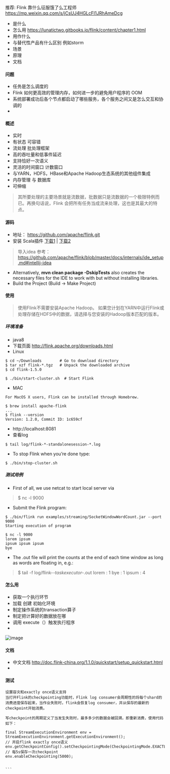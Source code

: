 
推荐: Flink 靠什么征服饿了么工程师 https://mp.weixin.qq.com/s/jCsUJ4HGLcFI1JRhAmeDcg


- 是什么
- 怎么用 https://lunatictwo.gitbooks.io/flink/content/chapter1.html
- 用作什么
- 与替代性产品有什么区别 例如storm
- 场景
- 原理
- 文档 

#### 问题

- 任务是怎么调度的
- Flink 如何更高效的管理内存，如何进一步的避免用户程序的 OOM
- 系统部署成功后各个节点都启动了哪些服务，各个服务之间又是怎么交互和协调的
- 

#### 概述
-  实时
-  有状态 可容错
-  流处理 批处理框架
-  高的吞吐量和低事件延迟
-  支持恰好一次语义
-  灵活的时间窗口 计数窗口
-  与YARN，HDFS，HBase和Apache Hadoop生态系统的其他组件集成
-  内存管理 与 数据库
-  可伸缩


> 其所要处理的主要场景就是流数据，批数据只是流数据的一个极限特例而已。再换句话说，Flink 会把所有任务当成流来处理，这也是其最大的特点。

#### 源码

- 地址： https://github.com/apache/flink.git
- 安装 Scala插件 [下载1](https://plugins.jetbrains.com/plugin/1347-scala)       | [下载2](https://github.com/JetBrains/intellij-scala/releases)

> 导入idea 参考：https://github.com/apache/flink/blob/master/docs/internals/ide_setup.md#intellij-idea
- Alternatively, **mvn clean package -DskipTests** also creates the necessary files for the IDE to work with but without installing libraries.
- Build the Project (Build -> Make Project)


#### 使用

> 使用Flink不需要安装Apache Hadoop。 如果您计划在YARN中运行Flink或处理存储在HDFS中的数据，请选择与您安装的Hadoop版本匹配的版本。


##### 环境准备

- java8
- 下载页面 http://flink.apache.org/downloads.html
- Linux

```
$ cd ~/Downloads        # Go to download directory
$ tar xzf flink-*.tgz   # Unpack the downloaded archive
$ cd flink-1.5.0

$ ./bin/start-cluster.sh  # Start Flink
```
- MAC

```
For MacOS X users, Flink can be installed through Homebrew.

$ brew install apache-flink
...
$ flink --version
Version: 1.2.0, Commit ID: 1c659cf
```

- http://localhost:8081 
- 查看log 
```
$ tail log/flink-*-standalonesession-*.log
```
- To stop Flink when you’re done type:

```
$ ./bin/stop-cluster.sh
```


##### 测试用例


- First of all, we use netcat to start local server via

> $ nc -l 9000

- Submit the Flink program:
```
$ ./bin/flink run examples/streaming/SocketWindowWordCount.jar --port 9000
Starting execution of program
```

```
$ nc -l 9000
lorem ipsum
ipsum ipsum ipsum
bye
```
- The .out file will print the counts at the end of each time window as long as words are floating in, e.g.:

> $ tail -f log/flink-*-taskexecutor-*.out
lorem : 1
bye : 1
ipsum : 4

#### 怎么用

 - 获取一个执行环节
 - 加载 创建 初始化环境
 - 制定操作系统的transaction算子
 - 制定把计算好的数据放在哪
 - 调用 execute（）触发执行程序
 - 
 


![image](https://images2015.cnblogs.com/blog/820234/201512/820234-20151216023858381-417460984.jpg)


#### 文档

- 中文文档 http://doc.flink-china.org/1.1.0/quickstart/setup_quickstart.html
- 



#### 测试

````
设置容灾和exactly once语义支持
当打开Flink的checkpointing功能时，Flink log consumer会周期性的将每个shard的消费进度保存起来，当作业失败时，flink会恢复log consumer，并从保存的最新的checkpoint开始消费。

写checkpoint的周期定义了当发生失败时，最多多少的数据会被回溯，即重新消费，使用代码如下：

final StreamExecutionEnvironment env = StreamExecutionEnvironment.getExecutionEnvironment();
// 开启flink exactly once语义
env.getCheckpointConfig().setCheckpointingMode(CheckpointingMode.EXACTLY_ONCE);
// 每5s保存一次checkpoint
env.enableCheckpointing(5000);


```


